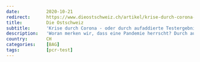 ```yaml
---
date:          2020-10-21
redirect:      https://www.dieostschweiz.ch/artikel/krise-durch-corona-oder-durch-aufaddierte-testergebnisse-5YQ5OlO
title:         Die Ostschweiz
subtitle:      'Krise durch Corona - oder durch aufaddierte Testergebnisse'
description:   'Woran merken wir, dass eine Pandemie herrscht? Durch aufaddierte, positive Testergebnisse. Gäbe es die nicht, herrschte keine Pandemie.'
country:       CH
categories:    [BAG]
tags:          [pcr-test]
---
```

